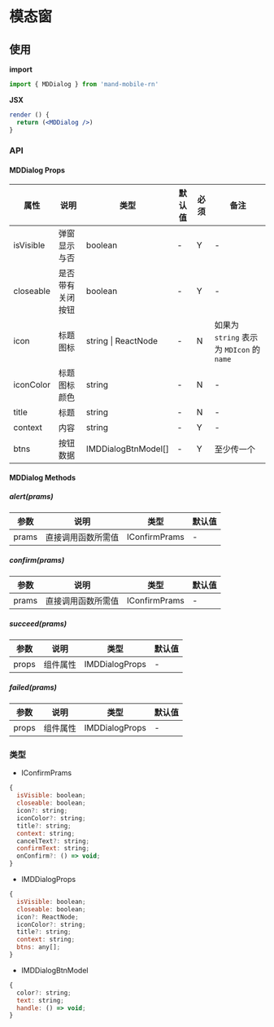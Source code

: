 # 模态窗

## 使用

**import**

```javascript
import { MDDialog } from 'mand-mobile-rn'
```

**JSX**

```jsx
render () {
  return (<MDDialog />)
}
```

### API

#### MDDialog Props

| 属性      | 说明             | 类型                | 默认值 | 必须 | 备注                                      |
| --------- | ---------------- | ------------------- | ------ | ---- | ----------------------------------------- |
| isVisible | 弹窗显示与否     | boolean             | -      | Y    | -                                         |
| closeable | 是否带有关闭按钮 | boolean             | -      | Y    | -                                         |
| icon      | 标题图标         | string \| ReactNode | -      | N    | 如果为 `string` 表示为 `MDIcon` 的 `name` |
| iconColor | 标题图标颜色     | string              | -      | N    | -                                         |
| title     | 标题             | string              | -      | N    | -                                         |
| context   | 内容             | string              | -      | Y    | -                                         |
| btns      | 按钮数据         | IMDDialogBtnModel[] | -      | Y    | 至少传一个                                |

#### MDDialog Methods

##### alert(prams)

| 参数  | 说明               | 类型          | 默认值 |
| ----- | ------------------ | ------------- | ------ |
| prams | 直接调用函数所需值 | IConfirmPrams | -      |

##### confirm(prams)

| 参数  | 说明               | 类型          | 默认值 |
| ----- | ------------------ | ------------- | ------ |
| prams | 直接调用函数所需值 | IConfirmPrams | -      |

##### succeed(prams)

| 参数  | 说明     | 类型           | 默认值 |
| ----- | -------- | -------------- | ------ |
| props | 组件属性 | IMDDialogProps | -      |

##### failed(prams)

| 参数  | 说明     | 类型           | 默认值 |
| ----- | -------- | -------------- | ------ |
| props | 组件属性 | IMDDialogProps | -      |

### 类型

- IConfirmPrams

```js
{
  isVisible: boolean;
  closeable: boolean;
  icon?: string;
  iconColor?: string;
  title?: string;
  context: string;
  cancelText?: string;
  confirmText: string;
  onConfirm?: () => void;
}
```

- IMDDialogProps

```js
{
  isVisible: boolean;
  closeable: boolean;
  icon?: ReactNode;
  iconColor?: string;
  title?: string;
  context: string;
  btns: any[];
}
```

- IMDDialogBtnModel

```js
{
  color?: string;
  text: string;
  handle: () => void;
}
```
